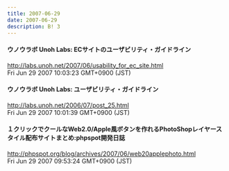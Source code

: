 ```yaml
---
title: 2007-06-29
date: 2007-06-29
description: B! 3
---
```


#### ウノウラボ Unoh Labs: ECサイトのユーザビリティ・ガイドライン
http://labs.unoh.net/2007/06/usability_for_ec_site.html<br>
Fri Jun 29 2007 10:03:23 GMT+0900 (JST)<br>


#### ウノウラボ Unoh Labs: ユーザビリティ・ガイドライン
http://labs.unoh.net/2006/07/post_25.html<br>
Fri Jun 29 2007 10:01:39 GMT+0900 (JST)<br>


#### １クリックでクールなWeb2.0/Apple風ボタンを作れるPhotoShopレイヤースタイル配布サイトまとめ:phpspot開発日誌
http://phpspot.org/blog/archives/2007/06/web20applephoto.html<br>
Fri Jun 29 2007 09:53:24 GMT+0900 (JST)<br>


